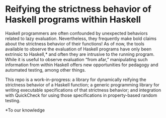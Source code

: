 # Reifying the strictness behavior of Haskell programs within Haskell


Haskell programmers are often confounded by unexpected behaviors related to lazy evaluation. Nevertheless, they frequently make bold claims about the strictness behavior of their functions! As of now, the tools available to observe the evaluation of Haskell programs have only been extrinsic to Haskell,* and often they are intrusive to the running program. While it is useful to observe evaluation “from afar,” manipulating such information from within Haskell offers new opportunities for pedagogy and automated testing, among other things.

This repo is a work-in-progress: a library for dynamically reifying the strictness behavior of a Haskell function; a generic programming library for writing executable specifications of that strictness behavior; and integration with QuickCheck for using those specifications in property-based random testing.

*To our knowledge
